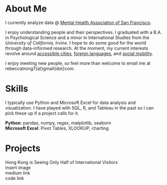 # About Me
I currently analyze data @ [Mental Health Association of San Francisco](https://www.mentalhealthsf.org/). 

I enjoy understanding people and their perspectives. I graduated with a B.A. in Psychological Science and a minor in International Studies from the *University of California, Irvine*. I hope to do some good for the world through data-informed research. At the moment, my current interests revolve around [accessible cities](https://www.youtube.com/c/NotJustBikes), [foreign languages](https://www.italki.com), and [social mobility](https://opportunityinsights.org/).

I enjoy meeting new people, so feel more than welcome to email me at rebeccatrong7{at}gmail{dot}com. 

# Skills
I typically use Python and Microsoft Excel for data analysis and visualization. I have played with SQL, R, and Tableau in the past so I can pick these up if a project calls for it. 

**Python**: pandas, numpy, regex, matplotlib, seaborn   
**Microsoft Excel**: Pivot Tables, XLOOKUP, charting

# Projects
Hong Kong is Seeing Only Half of International Visitors   
insert image    
medium link   
code link   
 
